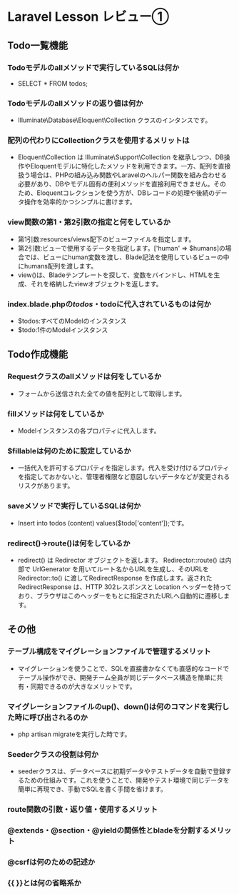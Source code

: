 # Laravel Lesson レビュー①

## Todo一覧機能

### Todoモデルのallメソッドで実行しているSQLは何か
- SELECT * FROM todos;
### Todoモデルのallメソッドの返り値は何か
- Illuminate\Database\Eloquent\Collection クラスのインタンスです。
### 配列の代わりにCollectionクラスを使用するメリットは
- Eloquent\Collection は Illuminate\Support\Collection を継承しつつ、DB操作やEloquentモデルに特化したメソッドを利用できます。一方、配列を直接扱う場合は、PHPの組み込み関数やLaravelのヘルパー関数を組み合わせる必要があり、DBやモデル固有の便利メソッドを直接利用できません。そのため、Eloquentコレクションを使う方が、DBレコードの処理や後続のデータ操作を効率的かつシンプルに書けます。
### view関数の第1・第2引数の指定と何をしているか
- 第1引数:resources/views配下のビューファイルを指定します。
- 第2引数:ビューで使用するデータを指定します。['human' => $humans]の場合では、ビューにhuman変数を渡し、Blade記法を使用しているビューの中にhumans配列を渡します。
- view()は、Bladeテンプレートを探して、変数をバインドし、HTMLを生成、それを格納したviewオブジェクトを返します。
### index.blade.phpの$todos・$todoに代入されているものは何か
- $todos:すべてのModelのインスタンス
- $todo:1件のModelインスタンス
## Todo作成機能

### Requestクラスのallメソッドは何をしているか
- フォームから送信された全ての値を配列として取得します。
### fillメソッドは何をしているか
- Modelインスタンスの各プロパティに代入します。
### $fillableは何のために設定しているか
- 一括代入を許可するプロパティを指定します。代入を受け付けるプロパティを指定しておかないと、管理者権限など意図しないデータなどが変更されるリスクがあります。
### saveメソッドで実行しているSQLは何か
- Insert into todos (content) values($todo['content']);です。
### redirect()->route()は何をしているか
- redirect() は Redirector オブジェクトを返します。
Redirector::route() は内部で UrlGenerator を用いてルート名からURLを生成し、そのURLを Redirector::to() に渡してRedirectResponse を作成します。返された RedirectResponse は、HTTP 302レスポンスと Location ヘッダーを持っており、ブラウザはこのヘッダーをもとに指定されたURLへ自動的に遷移します。
## その他

### テーブル構成をマイグレーションファイルで管理するメリット
- マイグレーションを使うことで、SQLを直接書かなくても直感的なコードでテーブル操作ができ、開発チーム全員が同じデータベース構造を簡単に共有・同期できるのが大きなメリットです。
### マイグレーションファイルのup()、down()は何のコマンドを実行した時に呼び出されるのか
- php artisan migrateを実行した時です。
### Seederクラスの役割は何か
- seederクラスは、データベースに初期データやテストデータを自動で登録するための仕組みです。これを使うことで、開発やテスト環境で同じデータを簡単に再現でき、手動でSQLを書く手間を省けます。
### route関数の引数・返り値・使用するメリット

### @extends・@section・@yieldの関係性とbladeを分割するメリット

### @csrfは何のための記述か

### {{ }}とは何の省略系か
